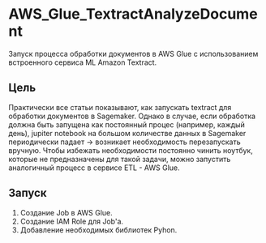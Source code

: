 # AWS_Glue_TextractAnalyzeDocument
Запуск процесса обработки документов в AWS Glue с использованием встроенного сервиса ML Amazon Textract.

## Цель
Практически все статьи показывают, как запускать textract для обработки документов в Sagemaker. Однако в случае, если обработка должна быть запущена как постоянный процес (например, каждый день), jupiter notebook на большом количестве данных в Sagemaker периодически падает -> возникает необходимость перезапускать вручную.
Чтобы избежать необходимости постоянно чинить ноутбук, которые не предназначены для такой задачи, можно запустить аналогичный процесс в сервисе ETL - AWS Glue.

## Запуск
1. Создание Job в AWS Glue.
2. Создание IAM Role для Job'а.
3. Добавление необходимых библиотек Pyhon.

